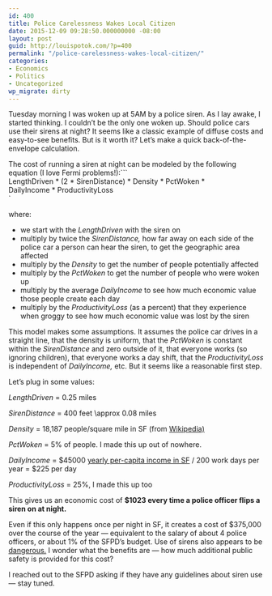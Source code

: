 ```yaml
---
id: 400
title: Police Carelessness Wakes Local Citizen
date: 2015-12-09 09:28:50.000000000 -08:00
layout: post
guid: http://louispotok.com/?p=400
permalink: "/police-carelessness-wakes-local-citizen/"
categories:
- Economics
- Politics
- Uncategorized
wp_migrate: dirty
---
```

Tuesday morning I was woken up at 5AM by a police siren. As I lay awake, I started thinking. I couldn&#8217;t be the only one woken up. Should police cars use their sirens at night? It seems like a classic example of diffuse costs and easy-to-see benefits. But is it worth it? Let&#8217;s make a quick back-of-the-envelope calculation.

The cost of running a siren at night can be modeled by the following equation (I love Fermi problems!):```<br />
LengthDriven * (2 * SirenDistance) * Density * PctWoken *<br />
DailyIncome * ProductivityLoss<br />
` 

where:

  * we start with the _LengthDriven_ with the siren on
  * multiply by twice the _SirenDistance,_ how far away on each side of the police car a person can hear the siren, to get the geographic area affected
  * multiply by the _Density_ to get the number of people potentially affected
  * multiply by the _PctWoken_ to get the number of people who were woken up
  * multiply by the average _DailyIncome_ to see how much economic value those people create each day
  * multiply by the _ProductivityLoss_ (as a percent) that they experience when groggy to see how much economic value was lost by the siren

This model makes some assumptions. It assumes the police car drives in a straight line, that the density is uniform, that the _PctWoken_ is constant within the _SirenDistance_ and zero outside of it, that everyone works (so ignoring children), that everyone works a day shift, that the _ProductivityLoss_ is independent of _DailyIncome,_ etc. But it seems like a reasonable first step.

Let&#8217;s plug in some values:

_LengthDriven_ = 0.25 miles

_SirenDistance_ = 400 feet \approx 0.08 miles

_Density_ = 18,187 people/square mile in SF (from [Wikipedia)](https://en.wikipedia.org/wiki/San_Francisco)

_PctWoken_ = 5% of people. I made this up out of nowhere.

_DailyIncome_ = $45000 [yearly per-capita income in SF](https://en.wikipedia.org/wiki/San_Francisco#cite_note-2014CensusEst-21) / 200 work days per year = $225 per day

_ProductivityLoss_ = 25%, I made this up too

This gives us an economic cost of **$1023 every time a police officer flips a siren on at night.**

Even if this only happens once per night in SF, it creates a cost of $375,000 over the course of the year &#8212; equivalent to the salary of about 4 police officers, or about 1% of the SFPD&#8217;s budget. Use of sirens also appears to be [dangerous.](http://www.sfgate.com/bayarea/article/Limiting-cars-lights-siren-use-may-prevent-2808754.php) I wonder what the benefits are &#8212; how much additional public safety is provided for this cost?

I reached out to the SFPD asking if they have any guidelines about siren use &#8212; stay tuned.